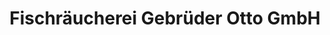 ---
title: "Fischräucherei Gebrüder Otto GmbH"
url: /rehburg-loccum/fischraeucherei-gebrueder-otto-gmbh/
shop: Fisch
---